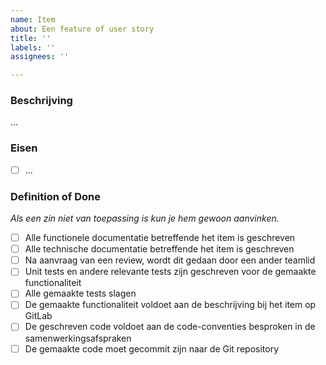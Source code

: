 ```yaml
---
name: Item
about: Een feature of user story
title: ''
labels: ''
assignees: ''

---
```


### Beschrijving

...

### Eisen

- [ ] ...

### Definition of Done

*Als een zin niet van toepassing is kun je hem gewoon aanvinken.*

- [ ] Alle functionele documentatie betreffende het item is geschreven
- [ ] Alle technische documentatie betreffende het item is geschreven
- [ ] Na aanvraag van een review, wordt dit gedaan door een ander teamlid
- [ ] Unit tests en andere relevante tests zijn geschreven voor de gemaakte functionaliteit
- [ ] Alle gemaakte tests slagen
- [ ] De gemaakte functionaliteit voldoet aan de beschrijving bij het item op GitLab
- [ ] De geschreven code voldoet aan de code-conventies besproken in de samenwerkingsafspraken
- [ ] De gemaakte code moet gecommit zijn naar de Git repository
